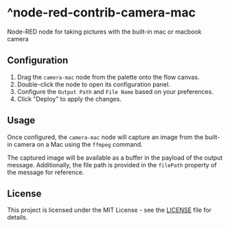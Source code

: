 ^node-red-contrib-camera-mac
================

Node-RED node for taking pictures with the built-in mac or macbook camera
## Configuration

1. Drag the `camera-mac` node from the palette onto the flow canvas.
2. Double-click the node to open its configuration panel.
3. Configure the `Output Path` and `File Name` based on your preferences.
4. Click "Deploy" to apply the changes.

## Usage

Once configured, the `camera-mac` node will capture an image from the built-in camera on a Mac using the `ffmpeg` command.

The captured image will be available as a buffer in the payload of the output message. Additionally, the file path is provided in the `filePath` property of the message for reference.

## License

This project is licensed under the MIT License - see the [LICENSE](LICENSE) file for details.
